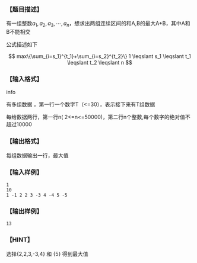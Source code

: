 ### 【题目描述】

有一组整数${a_1,a_2,a_3, \cdots ,a_n}$，想求出两组连续区间的和A,B的最大A+B，其中A和B不能相交

公式描述如下

$$
max\{\sum_{i=s_1}^{t_1}+\sum_{i=s_2}^{t_2}\} 1 \leqslant s_1  \leqslant  t_1 \leqslant t_2 \leqslant  n
$$

### 【输入格式】
info

有多组数据 ，第一行一个数字T（<=30），表示接下来有T组数据 

每给数据两行，第一行n( 2<=n<=50000)，第二行n个整数,每个数字的绝对值不超过10000

### 【输出格式】

每组数据输出一行，最大值 

### 【输入样例】

```plaintext
1
10
1 -1 2 2 3 -3 4 -4 5 -5
```

### 【输出样例】 

```plaintext
13
```

### 【HINT】

选择{2,2,3,-3,4} 和 {5} 得到最大值 

